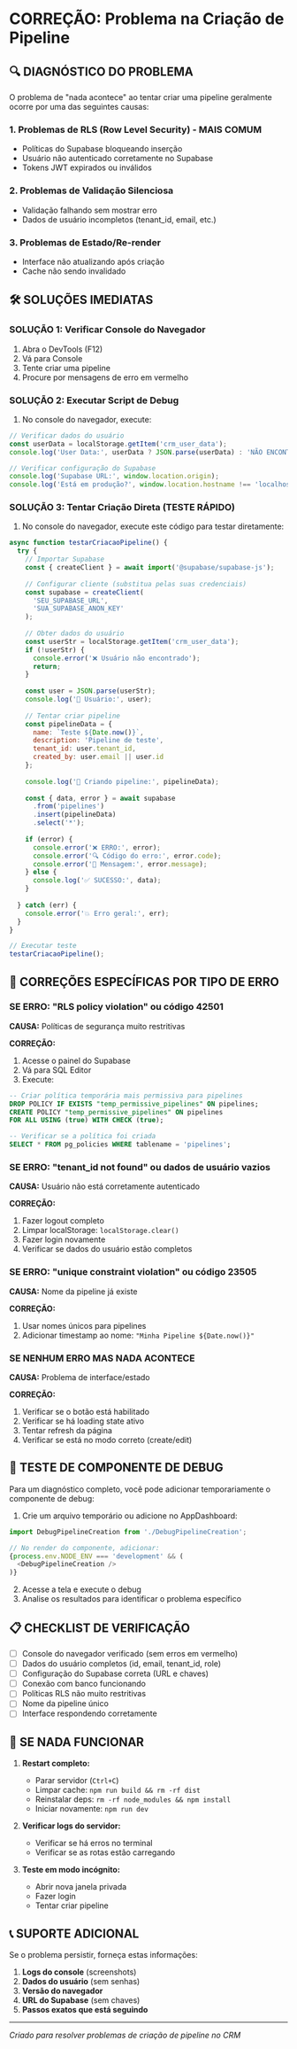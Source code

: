 # CORREÇÃO: Problema na Criação de Pipeline

## 🔍 DIAGNÓSTICO DO PROBLEMA

O problema de "nada acontece" ao tentar criar uma pipeline geralmente ocorre por uma das seguintes causas:

### 1. **Problemas de RLS (Row Level Security) - MAIS COMUM**
- Políticas do Supabase bloqueando inserção
- Usuário não autenticado corretamente no Supabase
- Tokens JWT expirados ou inválidos

### 2. **Problemas de Validação Silenciosa**
- Validação falhando sem mostrar erro
- Dados de usuário incompletos (tenant_id, email, etc.)

### 3. **Problemas de Estado/Re-render**
- Interface não atualizando após criação
- Cache não sendo invalidado

## 🛠️ SOLUÇÕES IMEDIATAS

### SOLUÇÃO 1: Verificar Console do Navegador

1. Abra o DevTools (F12)
2. Vá para Console
3. Tente criar uma pipeline
4. Procure por mensagens de erro em vermelho

### SOLUÇÃO 2: Executar Script de Debug

1. No console do navegador, execute:
```javascript
// Verificar dados do usuário
const userData = localStorage.getItem('crm_user_data');
console.log('User Data:', userData ? JSON.parse(userData) : 'NÃO ENCONTRADO');

// Verificar configuração do Supabase
console.log('Supabase URL:', window.location.origin);
console.log('Está em produção?', window.location.hostname !== 'localhost');
```

### SOLUÇÃO 3: Tentar Criação Direta (TESTE RÁPIDO)

1. No console do navegador, execute este código para testar diretamente:

```javascript
async function testarCriacaoPipeline() {
  try {
    // Importar Supabase
    const { createClient } = await import('@supabase/supabase-js');
    
    // Configurar cliente (substitua pelas suas credenciais)
    const supabase = createClient(
      'SEU_SUPABASE_URL', 
      'SUA_SUPABASE_ANON_KEY'
    );
    
    // Obter dados do usuário
    const userStr = localStorage.getItem('crm_user_data');
    if (!userStr) {
      console.error('❌ Usuário não encontrado');
      return;
    }
    
    const user = JSON.parse(userStr);
    console.log('👤 Usuário:', user);
    
    // Tentar criar pipeline
    const pipelineData = {
      name: `Teste ${Date.now()}`,
      description: 'Pipeline de teste',
      tenant_id: user.tenant_id,
      created_by: user.email || user.id
    };
    
    console.log('📝 Criando pipeline:', pipelineData);
    
    const { data, error } = await supabase
      .from('pipelines')
      .insert(pipelineData)
      .select('*');
    
    if (error) {
      console.error('❌ ERRO:', error);
      console.error('🔍 Código do erro:', error.code);
      console.error('💬 Mensagem:', error.message);
    } else {
      console.log('✅ SUCESSO:', data);
    }
    
  } catch (err) {
    console.error('💥 Erro geral:', err);
  }
}

// Executar teste
testarCriacaoPipeline();
```

## 🔧 CORREÇÕES ESPECÍFICAS POR TIPO DE ERRO

### SE ERRO: "RLS policy violation" ou código 42501

**CAUSA:** Políticas de segurança muito restritivas

**CORREÇÃO:**
1. Acesse o painel do Supabase
2. Vá para SQL Editor
3. Execute:

```sql
-- Criar política temporária mais permissiva para pipelines
DROP POLICY IF EXISTS "temp_permissive_pipelines" ON pipelines;
CREATE POLICY "temp_permissive_pipelines" ON pipelines
FOR ALL USING (true) WITH CHECK (true);

-- Verificar se a política foi criada
SELECT * FROM pg_policies WHERE tablename = 'pipelines';
```

### SE ERRO: "tenant_id not found" ou dados de usuário vazios

**CAUSA:** Usuário não está corretamente autenticado

**CORREÇÃO:**
1. Fazer logout completo
2. Limpar localStorage: `localStorage.clear()`
3. Fazer login novamente
4. Verificar se dados do usuário estão completos

### SE ERRO: "unique constraint violation" ou código 23505

**CAUSA:** Nome da pipeline já existe

**CORREÇÃO:**
1. Usar nomes únicos para pipelines
2. Adicionar timestamp ao nome: `"Minha Pipeline ${Date.now()}"`

### SE NENHUM ERRO MAS NADA ACONTECE

**CAUSA:** Problema de interface/estado

**CORREÇÃO:**
1. Verificar se o botão está habilitado
2. Verificar se há loading state ativo
3. Tentar refresh da página
4. Verificar se está no modo correto (create/edit)

## 🚀 TESTE DE COMPONENTE DE DEBUG

Para um diagnóstico completo, você pode adicionar temporariamente o componente de debug:

1. Crie um arquivo temporário ou adicione no AppDashboard:

```typescript
import DebugPipelineCreation from './DebugPipelineCreation';

// No render do componente, adicionar:
{process.env.NODE_ENV === 'development' && (
  <DebugPipelineCreation />
)}
```

2. Acesse a tela e execute o debug
3. Analise os resultados para identificar o problema específico

## 📋 CHECKLIST DE VERIFICAÇÃO

- [ ] Console do navegador verificado (sem erros em vermelho)
- [ ] Dados do usuário completos (id, email, tenant_id, role)
- [ ] Configuração do Supabase correta (URL e chaves)
- [ ] Conexão com banco funcionando
- [ ] Políticas RLS não muito restritivas
- [ ] Nome da pipeline único
- [ ] Interface respondendo corretamente

## 🔄 SE NADA FUNCIONAR

1. **Restart completo:**
   - Parar servidor (`Ctrl+C`)
   - Limpar cache: `npm run build && rm -rf dist`
   - Reinstalar deps: `rm -rf node_modules && npm install`
   - Iniciar novamente: `npm run dev`

2. **Verificar logs do servidor:**
   - Verificar se há erros no terminal
   - Verificar se as rotas estão carregando

3. **Teste em modo incógnito:**
   - Abrir nova janela privada
   - Fazer login
   - Tentar criar pipeline

## 📞 SUPORTE ADICIONAL

Se o problema persistir, forneça estas informações:

1. **Logs do console** (screenshots)
2. **Dados do usuário** (sem senhas)
3. **Versão do navegador**
4. **URL do Supabase** (sem chaves)
5. **Passos exatos que está seguindo**

---

*Criado para resolver problemas de criação de pipeline no CRM* 